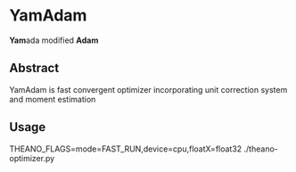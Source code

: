 # YamAdam
**Yam**ada modified **Adam**

## Abstract
YamAdam is fast convergent optimizer incorporating unit correction system and moment estimation

## Usage
THEANO_FLAGS=mode=FAST_RUN,device=cpu,floatX=float32 ./theano-optimizer.py
